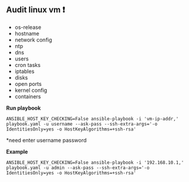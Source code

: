 ## Audit linux vm :heavy_exclamation_mark:
- os-release
- hostname
- network config
- ntp
- dns
- users
- cron tasks
- iptables
- disks
- open ports
- kernel config
- containers

**Run playbook**
```
ANSIBLE_HOST_KEY_CHECKING=False ansible-playbook -i 'vm-ip-addr,' playbook.yaml -u username --ask-pass --ssh-extra-args='-o IdentitiesOnly=yes -o HostKeyAlgorithms=+ssh-rsa'
```
*need enter username password

**Example**
```
ANSIBLE_HOST_KEY_CHECKING=False ansible-playbook -i '192.168.10.1,' playbook.yaml -u admin --ask-pass --ssh-extra-args='-o IdentitiesOnly=yes -o HostKeyAlgorithms=+ssh-rsa'
```
